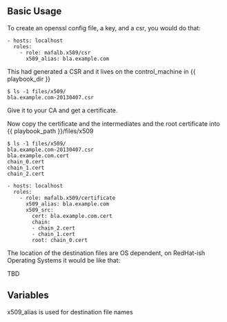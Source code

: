 
## Basic Usage

To create an openssl config file, a key, and a csr, you would do that:

```
- hosts: localhost
  roles:
    - role: mafalb.x509/csr
      x509_alias: bla.example.com
```

This had generated a CSR and it lives on the control_machine in {{ playbook_dir }}

```
$ ls -1 files/x509/
bla.example.com-20130407.csr
```

Give it to your CA and get a certificate.

Now copy the certificate and the intermediates and the root certificate into {{ playbook_path }}/files/x509

```
$ ls -1 files/x509/
bla.example.com-20130407.csr
bla.example.com.cert
chain_0.cert
chain_1.cert
chain_2.cert
```
 
```
- hosts: localhost
  roles:
    - role: mafalb.x509/certificate
      x509_alias: bla.example.com
      x509_src:
        cert: bla.example.com.cert
        chain:
        - chain_2.cert
        - chain_1.cert
        root: chain_0.cert
```

The location of the destination files are OS dependent, on RedHat-ish Operating Systems it would be like that:

TBD

## Variables

x509_alias is used for destination file names

